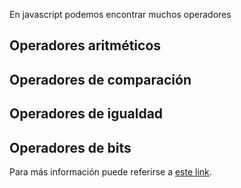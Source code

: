 En javascript podemos encontrar muchos operadores

## Operadores aritméticos

## Operadores de comparación

## Operadores de igualdad

## Operadores de bits

Para más información puede referirse a [este link](https://developer.mozilla.org/es/docs/Web/JavaScript/Reference/Operators).


